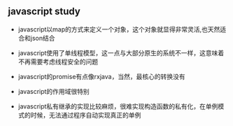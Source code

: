 ## javascript study

 * javascript以map的方式来定义一个对象，这个对象就显得非常灵活,也天然适合和json结合
 
 * javascript使用了单线程模型，这一点与大部分原生的系统不一样，这意味着不再需要考虑线程安全的问题
 
 * javascript的promise有点像rxjava，当然，最核心的转换没有
 
 * javascript的作用域很特别
 
 * javascript私有继承的实现比较麻烦，很难实现构造函数的私有化，在单例模式的时候，无法通过程序自动实现真正的单例
 


